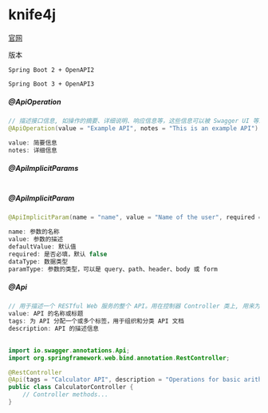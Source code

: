 # knife4j

[官网](https://doc.xiaominfo.com/)



版本

```
Spring Boot 2 + OpenAPI2

Spring Boot 3 + OpenAPI3
```





##### @ApiOperation

```java
// 描述接口信息, 如操作的摘要、详细说明、响应信息等，这些信息可以被 Swagger UI 等工具用来生成 API 文档
@ApiOperation(value = "Example API", notes = "This is an example API")

value: 简要信息
notes: 详细信息
```

##### @ApiImplicitParams

```
```



##### @ApiImplicitParam

```java
@ApiImplicitParam(name = "name", value = "Name of the user", required = true, dataType = "String", paramType = "query")

name: 参数的名称
value: 参数的描述
defaultValue: 默认值
required: 是否必填，默认 false
dataType: 数据类型
paramType: 参数的类型，可以是 query、path、header、body 或 form
```

##### @Api

```java
// 用于描述一个 RESTful Web 服务的整个 API。用在控制器 Controller 类上, 用来为整个控制器生成 API 文档
value: API 的名称或标题
tags: 为 API 分配一个或多个标签，用于组织和分类 API 文档
description: API 的描述信息

  
import io.swagger.annotations.Api;
import org.springframework.web.bind.annotation.RestController;

@RestController
@Api(tags = "Calculator API", description = "Operations for basic arithmetic calculations")
public class CalculatorController {
    // Controller methods...
}
```


